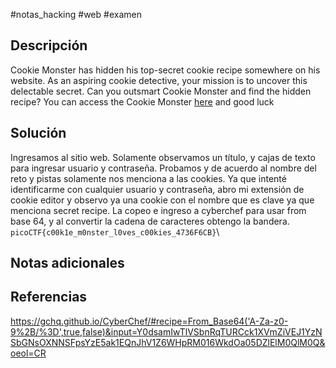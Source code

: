 #notas_hacking #web #examen

## Descripción

Cookie Monster has hidden his top-secret cookie recipe somewhere on his website. As an aspiring cookie detective, your mission is to uncover this delectable secret. Can you outsmart Cookie Monster and find the hidden recipe? You can access the Cookie Monster [here](http://verbal-sleep.picoctf.net:61253/) and good luck

## Solución

Ingresamos al sitio web.
Solamente observamos un título, y cajas de texto para ingresar usuario y contraseña. Probamos y de acuerdo al nombre del reto y pistas solamente nos menciona a las cookies.
Ya que intenté identificarme con cualquier usuario y contraseña, abro mi extensión de cookie editor y observo ya una cookie con el nombre que es clave ya que menciona secret recipe. La copeo e ingreso a cyberchef para usar from base 64, y al convertir la cadena de caracteres obtengo la bandera.
`picoCTF{c00k1e_m0nster_l0ves_c00kies_4736F6CB}`\

## Notas adicionales


## Referencias

https://gchq.github.io/CyberChef/#recipe=From_Base64('A-Za-z0-9%2B/%3D',true,false)&input=Y0dsamIwTlVSbnRqTURCck1XVmZiVEJ1YzNSbGNsOXNNSFpsYzE5ak1EQnJhV1Z6WHpRM016WkdOa05DZlElM0QlM0Q&oeol=CR